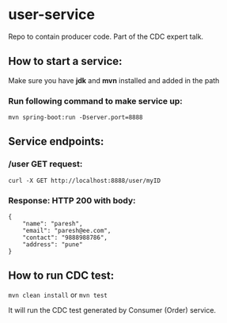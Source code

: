 # user-service
Repo to contain producer code. Part of the CDC expert talk.

## How to start a service:

Make sure you have <strong>jdk</strong> and <strong>mvn</strong> installed and added in the path
### Run following command to make service up:
```mvn spring-boot:run -Dserver.port=8888```

## Service endpoints:
  
  ### /user GET request:
  ```
  curl -X GET http://localhost:8888/user/myID 
  ```
  ### Response: HTTP 200 with body:
  ```
  {
      "name": "paresh",
      "email": "paresh@ee.com",
      "contact": "9888988786",
      "address": "pune"
  }
  ```

## How to run CDC test:
```mvn clean install``` or ```mvn test```

It will run the CDC test generated by Consumer (Order) service.
